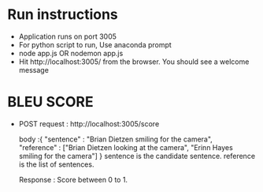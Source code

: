# Run instructions
- Application runs on port 3005
- For python script to run, Use anaconda prompt
- node app.js OR nodemon app.js
- Hit http://localhost:3005/ from the browser. You should see a welcome message

# BLEU SCORE
- POST request : http://localhost:3005/score

	body :{
		"sentence" : "Brian Dietzen smiling for the camera",   
		"reference" : ["Brian Dietzen looking at the camera", "Erinn Hayes smiling for the camera"]
	}
	sentence is the candidate sentence.
	reference is the list of sentences.

	Response : Score between 0 to 1.

